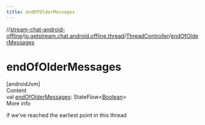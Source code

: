 ```yaml
---
title: endOfOlderMessages
---
```

//[stream-chat-android-offline](../../../index.md)/[io.getstream.chat.android.offline.thread](../index.md)/[ThreadController](index.md)/[endOfOlderMessages](endOfOlderMessages.md)



# endOfOlderMessages  
[androidJvm]  
Content  
val [endOfOlderMessages](endOfOlderMessages.md): StateFlow&lt;[Boolean](https://kotlinlang.org/api/latest/jvm/stdlib/kotlin/-boolean/index.html)&gt;  
More info  


if we've reached the earliest point in this thread

  




